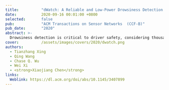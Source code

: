 ```yaml
---
title:          "dWatch: A Reliable and Low-Power Drowsiness Detection System for Drivers Based on Mobile Devices"
date:           2020-09-16 00:01:00 +0800
selected:       false
pub:            "ACM Transactions on Sensor Networks  (CCF-B)"
pub_date:       "2020"
abstract: >-
  Drowsiness detection is critical to driver safety, considering thousands of deaths caused by drowsy driving annually. Professional equipment is capable of providing high detection accuracy, but the high cost limits their applications in practice. The use of mobile devices such as smart watches and smart phones holds the promise of providing a more convenient, practical, non-invasive method for drowsiness detection. In this article, we propose a real-time driver drowsiness detection system based on mobile devices, referred to as dWatch, which combines physiological measurements with motion states of a driver to achieve high detection accuracy and low power consumption. Specifically, based on heart rate measurements, we design different methods for calculating heart rate variability (HRV) and sensing yawn actions, respectively, which are combined with steering wheel motion features extracted from motion sensors for drowsiness detection. We also design a driving posture detection algorithm to control the operation of the heart rate sensor to reduce system power consumption. Extensive experimental results show that the proposed system achieves a detection accuracy up to 97.1% and reduces energy consumption by 33%. 
cover:          /assets/images/covers/2020/dwatch.png
authors:
  - Tianzhang Xing
  - Qing Wang
  - Chase Q. Wu
  - Wei Xi 
  - <strong>Xiaojiang Chen</strong>
links:
  Weblink: https://dl.acm.org/doi/abs/10.1145/3407899
---
```

